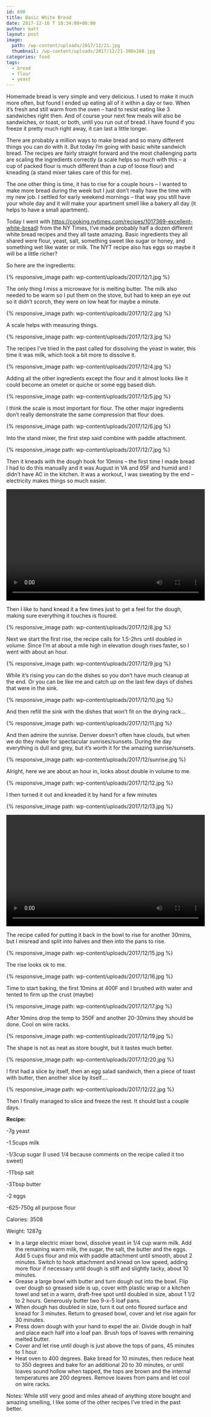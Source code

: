 ```yaml
---
id: 698
title: Basic White Bread
date: 2017-12-16 T 10:34:08+00:00
author: matt
layout: post
image: 
  path: /wp-content/uploads/2017/12/21.jpg
  thumbnail: /wp-content/uploads/2017/12/21-300x288.jpg
categories: food
tags:
  - bread
  - flour
  - yeast
---
```

Homemade bread is very simple and very delicious. I used to make it much more often, but found I ended up eating all of it within a day or two. When it&#8217;s fresh and still warm from the oven &#8211; hard to resist eating like 3 sandwiches right then. And of course your next few meals will also be sandwiches, or toast, or both, until you run out of bread. I have found if you freeze it pretty much right away, it can last a little longer.

<!--more-->There are probably a million ways to make bread and so many different things you can do with it. But today I&#8217;m going with basic white sandwich bread. The recipes are fairly straight forward and the most challenging parts are scaling the ingredients correctly (a scale helps so much with this &#8211; a cup of packed flour is much different than a cup of loose flour) and kneading (a stand mixer takes care of this for me).

The one other thing is time, it has to rise for a couple hours &#8211; I wanted to make more bread during the week but I just don&#8217;t really have the time with my new job. I settled for early weekend mornings &#8211; that way you still have your whole day and it will make your apartment smell like a bakery all day (it helps to have a small apartment).

Today I went with https://cooking.nytimes.com/recipes/1017369-excellent-white-bread) from the NY Times, I&#8217;ve made probably half a dozen different white bread recipes and they all taste amazing. Basic ingredients they all shared were flour, yeast, salt, something sweet like sugar or honey, and something wet like water or milk. The NYT recipe also has eggs so maybe it will be a little richer?

So here are the ingredients:

{% responsive_image path: wp-content/uploads/2017/12/1.jpg %}

The only thing I miss a microwave for is melting butter. The milk also needed to be warm so I put them on the stove, but had to keep an eye out so it didn&#8217;t scorch, they were on low heat for maybe a minute.

{% responsive_image path: wp-content/uploads/2017/12/2.jpg %}

A scale helps with measuring things.

{% responsive_image path: wp-content/uploads/2017/12/3.jpg %}

The recipes I&#8217;ve tried in the past called for dissolving the yeast in water, this time it was milk, which took a bit more to dissolve it.

{% responsive_image path: wp-content/uploads/2017/12/4.jpg %}

Adding all the other ingredients except the flour and it almost looks like it could become an omelet or quiche or some egg based dish.

{% responsive_image path: wp-content/uploads/2017/12/5.jpg %}

I think the scale is most important for flour. The other major ingredients don&#8217;t really demonstrate the same compression that flour does.

{% responsive_image path: wp-content/uploads/2017/12/6.jpg %}

Into the stand mixer, the first step said combine with paddle attachment.

{% responsive_image path: wp-content/uploads/2017/12/7.jpg %}

Then it kneads with the dough hook for 10mins &#8211; the first time I made bread I had to do this manually and it was August in VA and 95F and humid and I didn&#8217;t have AC in the kitchen. It was a workout, I was sweating by the end &#8211; electricity makes things so much easier.

<div style="width: 525px;" class="wp-video">
  <video class="wp-video-shortcode" id="video-698-10" width="525" height="295" preload="metadata" controls="controls"><source type="video/mp4" src="{% responsive_image path: wp-content/uploads/2017/12/machine_knead.mp4?_=10" /><a href="{% responsive_image path: wp-content/uploads/2017/12/machine_knead.mp4">{% responsive_image path: wp-content/uploads/2017/12/machine_knead.mp4</a></video>
</div>

Then I like to hand knead it a few times just to get a feel for the dough, making sure everything it touches is floured.

{% responsive_image path: wp-content/uploads/2017/12/8.jpg %}

Next we start the first rise, the recipe calls for 1.5-2hrs until doubled in volume. Since I&#8217;m at about a mile high in elevation dough rises faster, so I went with about an hour.

{% responsive_image path: wp-content/uploads/2017/12/9.jpg %}

While it&#8217;s rising you can do the dishes so you don&#8217;t have much cleanup at the end. Or you can be like me and catch up on the last few days of dishes that were in the sink.

{% responsive_image path: wp-content/uploads/2017/12/10.jpg %}

And then refill the sink with the dishes that won&#8217;t fit on the drying rack&#8230;

{% responsive_image path: wp-content/uploads/2017/12/11.jpg %}

And then admire the sunrise. Denver doesn&#8217;t often have clouds, but when we do they make for spectacular sunrises/sunsets. During the day everything is dull and grey, but it&#8217;s worth it for the amazing sunrise/sunsets.

{% responsive_image path: wp-content/uploads/2017/12/sunrise.jpg %}

Alright, here we are about an hour in, looks about double in volume to me.

{% responsive_image path: wp-content/uploads/2017/12/12.jpg %}

I then turned it out and kneaded it by hand for a few minutes

{% responsive_image path: wp-content/uploads/2017/12/13.jpg %}

<div style="width: 525px;" class="wp-video">
  <video class="wp-video-shortcode" id="video-698-11" width="525" height="295" preload="metadata" controls="controls"><source type="video/mp4" src="{% responsive_image path: wp-content/uploads/2017/12/knead.mp4?_=11" /><a href="{% responsive_image path: wp-content/uploads/2017/12/knead.mp4">{% responsive_image path: wp-content/uploads/2017/12/knead.mp4</a></video>
</div>

The recipe called for putting it back in the bowl to rise for another 30mins, but I misread and split into halves and then into the pans to rise.

{% responsive_image path: wp-content/uploads/2017/12/15.jpg %}

The rise looks ok to me.

{% responsive_image path: wp-content/uploads/2017/12/16.jpg %}

Time to start baking, the first 10mins at 400F and I brushed with water and tented to firm up the crust (maybe)

{% responsive_image path: wp-content/uploads/2017/12/17.jpg %}

After 10mins drop the temp to 350F and another 20-30mins they should be done. Cool on wire racks.

{% responsive_image path: wp-content/uploads/2017/12/19.jpg %}

The shape is not as neat as store bought, but it tastes much better.

{% responsive_image path: wp-content/uploads/2017/12/20.jpg %}

I first had a slice by itself, then an egg salad sandwich, then a piece of toast with butter, then another slice by itself&#8230;.

{% responsive_image path: wp-content/uploads/2017/12/22.jpg %}

Then I finally managed to slice and freeze the rest. It should last a couple days.

**Recipe:**

-7g yeast
  
-1.5cups milk
  
-1/3cup sugar (I used 1/4 because comments on the recipe called it too sweet)
  
-1Tbsp salt
  
-3Tbsp butter
  
-2 eggs
  
-625-750g all purpose flour

Calories: 3508
  
Weight: 1287g

  * In a large electric mixer bowl, dissolve yeast in 1/4 cup warm milk. Add the remaining warm milk, the sugar, the salt, the butter and the eggs. Add 5 cups flour and mix with paddle attachment until smooth, about 2 minutes. Switch to hook attachment and knead on low speed, adding more flour if necessary until dough is stiff and slightly tacky, about 10 minutes.
  * Grease a large bowl with butter and turn dough out into the bowl. Flip over dough so greased side is up, cover with plastic wrap or a kitchen towel and set in a warm, draft-free spot until doubled in size, about 1 1/2 to 2 hours. Generously butter two 9-x-5 loaf pans.
  * When dough has doubled in size, turn it out onto floured surface and knead for 3 minutes. Return to greased bowl, cover and let rise again for 30 minutes.
  * Press down dough with your hand to expel the air. Divide dough in half and place each half into a loaf pan. Brush tops of loaves with remaining melted butter.
  * Cover and let rise until dough is just above the tops of pans, 45 minutes to 1 hour.
  * Heat oven to 400 degrees. Bake bread for 10 minutes, then reduce heat to 350 degrees and bake for an additional 20 to 30 minutes, or until loaves sound hollow when tapped, the tops are brown and the internal temperatures are 200 degrees. Remove loaves from pans and let cool on wire racks.

Notes: While still very good and miles ahead of anything store bought and amazing smelling, I like some of the other recipes I&#8217;ve tried in the past better.
